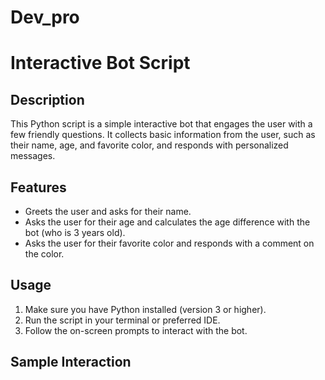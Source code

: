 # Dev_pro

# Interactive Bot Script

## Description
This Python script is a simple interactive bot that engages the user with a few friendly questions. It collects basic information from the user, such as their name, age, and favorite color, and responds with personalized messages.

## Features
- Greets the user and asks for their name.
- Asks the user for their age and calculates the age difference with the bot (who is 3 years old).
- Asks the user for their favorite color and responds with a comment on the color.

## Usage
1. Make sure you have Python installed (version 3 or higher).
2. Run the script in your terminal or preferred IDE.
3. Follow the on-screen prompts to interact with the bot.

## Sample Interaction
